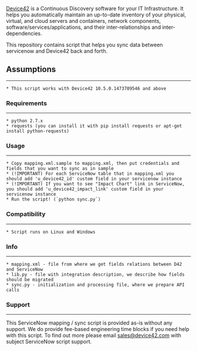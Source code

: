 [Device42](http://www.device42.com/) is a Continuous Discovery software for your IT Infrastructure. It helps you automatically maintain an up-to-date inventory of your physical, virtual, and cloud servers and containers, network components, software/services/applications, and their inter-relationships and inter-dependencies.


This repository contains script that helps you sync data between servicenow and Device42 back and forth.

## Assumptions
-----------------------------
    * This script works with Device42 10.5.0.1473709546 and above

### Requirements
-----------------------------
    * python 2.7.x
    * requests (you can install it with pip install requests or apt-get install python-requests)

### Usage
-----------------------------
	* Copy mapping.xml.sample to mapping.xml, then put credentials and fields that you want to sync as in sample
	* (!IMPORTANT) For each ServiceNow table that in mapping.xml you should add 'u_device42_id' custom field in your servicenow instance
	* (!IMPORTANT) If you want to see "Impact Chart" link in ServiceNow, you should add 'u_device42_impact_link' custom field in your servicenow instance
	* Run the script! (`python sync.py`)

### Compatibility
-----------------------------
    * Script runs on Linux and Windows

### Info
-----------------------------
    * mapping.xml - file from where we get fields relations between D42 and ServiceNow
    * lib.py - file with integration description, we describe how fields should be migrated
    * sync.py - initialization and processing file, where we prepare API calls

### Support
-----------------------------
This ServiceNow mapping / sync script is provided as-is without any support. We do provide fee-based engineering time blocks if you need help with this script. To find out more please email sales@device42.com with subject ServiceNow script support.


